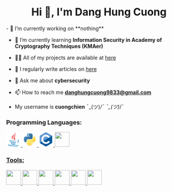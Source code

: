 <h1 align="center">Hi 👋, I'm Dang Hung Cuong</h1>
- 🔭 I’m currently working on **nothing**

- 🌱 I’m currently learning **Information Security in Academy of Cryptography Techniques (KMAer)** 

- 👨‍💻 All of my projects are available at [here](here)

- 📝 I regularly write articles on [here](here)

- 💬 Ask me about **cybersecurity**

- 📫 How to reach me **danghungcuong9833@gmail.com**
- My username is **cuongchien** ¯\_(ツ)_/¯ ¯\_(ツ)_/¯


<h3 align="left">Programming Languages:</h3>
<p align="left"> <a href="https://www.java.com" target="_blank" rel="noreferrer"> <img src="https://raw.githubusercontent.com/devicons/devicon/master/icons/java/java-original.svg" width="40" height="40"/> </a>  <a href="https://www.python.org" target="_blank" rel="noreferrer"> <img src="https://raw.githubusercontent.com/devicons/devicon/master/icons/python/python-original.svg" width="40" height="40"/> <img src="https://raw.githubusercontent.com/devicons/devicon/master/icons/c/c-original.svg" alt="java" width="40" height="40"/> <img src="https://upload.wikimedia.org/wikipedia/commons/4/4b/Bash_Logo_Colored.svg" width="40" height="40"/> </p>

<h3 align="left">Tools:</h3>
<p align="left"> <img src="https://www.kali.org/tools/burpsuite/images/burpsuite-logo.svg" width="40" height="40"/> <img src="https://www.kali.org/tools/nmap/images/nmap-logo.svg" width="40" height="40"/> <img src="https://www.kali.org/tools/vim/images/vim-logo.svg" width="40" height="40"/> <img src="https://www.kali.org/tools/sqlmap/images/sqlmap-logo.svg" width="40" height="40"/> <img src="https://upload.wikimedia.org/wikipedia/commons/5/5a/Vmware_workstation_16_icon.svg" width="40" height="40"/> <img src="https://www.svgrepo.com/show/349342/docker.svg" width="40" height="40"/></p>
